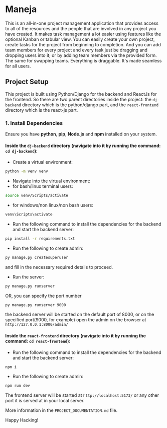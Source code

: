 
# Maneja

  This is an all-in-one project management application that provides access to all of the resources and the people that are involved in any project you have created. It makes task management a lot easier using features like the optional Kanban or tabular view. You can easily create your own project, create tasks for the project from beginning to completion. And you can add team members for every project and every task just be dragging and dropping users into it; or by adding team members via the provided form. The same for swapping teams. Everything is draggable. It's made seamless for all users.

## Project Setup

This project is built using Python/Django for the backend and ReactJs for the frontend. So there are two parent directories inside the project: the `dj-backend` directory which is the python/django part, and the `react-frontend` directory which is the react-js part.

### 1. Install Dependencies
Ensure you have **python**, **pip**, **Node.js** and **npm** installed on your system.
#### Inside the `dj-backend` directory (navigate into it by running the command: `cd dj-backend`):
  - Create a virtual environment:
```bash
python -m venv venv
```
  - Navigate into the virtual environment:
  - for bash/linux terminal users:
```bash
source venv/Scripts/activate
```
  - for windows/non linux/non bash users:
```bash
venv\Scripts\activate
```

  - Run the following command to install the dependencies for the backend and start the backend server:
```bash
pip install -r requirements.txt
```

  - Run the following to create admin:
```bash
py manage.py createsuperuser
```
  and fill in the necessary required details to proceed.
  
  - Run the server:
```bash
py manage.py runserver
```
OR, you can specify the port number
```bash
py manage.py runserver 9000
```

the backend server will be started on the default port of 8000, or on the specified port(9000, for example)
open the admin on the browser at `http://127.0.0.1:8000/admin/`


#### Inside the `react-frontend` directory (navigate into it by running the command: `cd react-frontend`):
  - Run the following command to install the dependencies for the backend and start the backend server:
```bash
npm i
```

  - Run the following to create admin:
```bash
npm run dev
```
The frontend server will be started at `http://localhost:5173/` or any other port it is served at in your local server.


More information in the `PROJECT_DOCUMENTATION.md` file.

Happy Hacking!